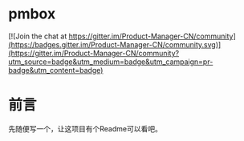 # pmbox

[![Join the chat at https://gitter.im/Product-Manager-CN/community](https://badges.gitter.im/Product-Manager-CN/community.svg)](https://gitter.im/Product-Manager-CN/community?utm_source=badge&utm_medium=badge&utm_campaign=pr-badge&utm_content=badge)

# 前言
先随便写一个，让这项目有个Readme可以看吧。
